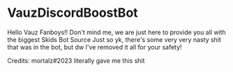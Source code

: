 # VauzDiscordBoostBot
Hello Vauz Fanboys!! Don't mind me, we are just here to provide you all with the biggest Skids Bot Source Just so yk, there's some very very nasty shit that was in the bot, but dw I've removed it all for your safety!

Credits: mortalz#2023 literally gave me this shit
